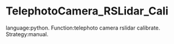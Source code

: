 # TelephotoCamera_RSLidar_Cali
language:python. Function:telephoto camera rslidar calibrate. Strategy:manual.
